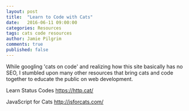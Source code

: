 ```yaml
---
layout: post
title:  "Learn to Code with Cats"
date:   2016-06-11 09:00:00
categories: Resources
tags: cats code resources
author: Jamie Pilgrim
comments: true
published: false
---
```


While googling 'cats on code' and realizing how this site basically has no SEO, I stumbled upon many other resources that bring cats and code together to educate the public on web development. 


Learn Status Codes
https://http.cat/


JavaScript for Cats
http://jsforcats.com/